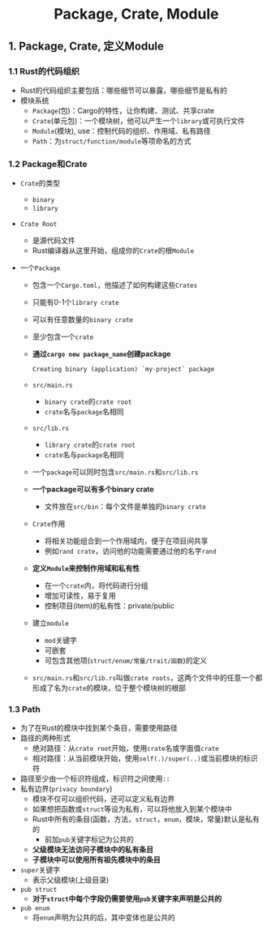 # <div align = "center">Package, Crate, Module</div>

## 1. Package, Crate, 定义Module

### 1.1 Rust的代码组织

* Rust的代码组织主要包括：哪些细节可以暴露，哪些细节是私有的
* 模块系统
  * ``Package``(包)：Cargo的特性，让你构建、测试、共享crate
  * ``Crate``(单元包)：一个模块树，他可以产生一个``library``或可执行文件
  * ``Module``(模块), use：控制代码的组织、作用域、私有路径
  * ``Path``：为``struct/function/module``等项命名的方式

### 1.2 Package和Crate

* ``Crate``的类型

  * ``binary``
  * ``library``

* ``Crate Root``

  * 是源代码文件
  * Rust编译器从这里开始，组成你的``Crate``的根``Module``

* 一个``Package``

  * 包含一个``Cargo.toml``，他描述了如何构建这些``Crates``

  * 只能有0-1个``library crate``

  * 可以有任意数量的``binary crate``

  * 至少包含一个``crate``

  * **通过``cargo new package_name``创建package**

    ```rust
    Creating binary (application) `my-project` package
    ```

  * ``src/main.rs``

    * ``binary crate``的``crate root``
    * ``crate``名与``package``名相同

  * ``src/lib.rs``

    * ``library crate``的``crate root``
    * ``crate``名与``package``名相同

  * 一个``package``可以同时包含``src/main.rs``和``src/lib.rs``

  * **一个package可以有多个binary crate**

    * 文件放在``src/bin``：每个文件是单独的``binary crate``

  * ``Crate``作用
    * 将相关功能组合到一个作用域内，便于在项目间共享
    * 例如``rand crate``，访问他的功能需要通过他的名字``rand``
  * **定义``Module``来控制作用域和私有性**
    * 在一个``crate``内，将代码进行分组
    * 增加可读性，易于复用
    * 控制项目(item)的私有性：private/public
  * 建立``module``
    * ``mod``关键字
    * 可嵌套
    * 可包含其他项(``struct/enum/常量/trait/函数``)的定义
  * ```src/main.rs```和``src/lib.rs``叫做``crate roots``，这两个文件中的任意一个都形成了名为``crate``的模块，位于整个模块树的根部

### 1.3 Path

* 为了在Rust的模块中找到某个条目，需要使用路径
* 路径的两种形式
  * 绝对路径：从``crate root``开始，使用``crate``名或字面值``crate``
  * 相对路径：从当前模块开始，使用``self(.)/super(..)``或当前模块的标识符
* 路径至少由一个标识符组成，标识符之间使用``::``
* 私有边界(``privacy boundary``)
  * 模块不仅可以组织代码，还可以定义私有边界
  * 如果想把函数或``struct``等设为私有，可以将他放入到某个模块中
  * Rust中所有的条目(函数，方法，``struct``，``enum``，模块，常量)默认是私有的
    * 前加``pub``关键字标记为公共的
  * **父级模块无法访问子模块中的私有条目**
  * **子模块中可以使用所有祖先模块中的条目**
* ``super``关键字
  * 表示父级模块(上级目录)
* ``pub struct``
  * **对于``struct``中每个字段仍需要使用``pub``关键字来声明是公共的**
* ``pub enum``
  * 将``enum``声明为公共的后，其中变体也是公共的



































































































